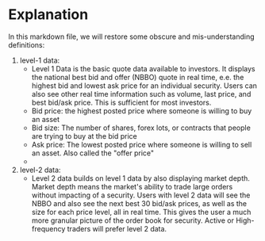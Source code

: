# Explanation
In this markdown file, we will restore some obscure and mis-understanding definitions:

1. level-1 data:
    - Level 1 Data is the basic quote data available to investors. It displays the national best bid and offer (NBBO) quote in real time, e.e. the highest bid and lowest ask price for an individual security. Users can also see other real time information such as volume, last price, and best bid/ask price. This is sufficient for most investors.
    - Bid price: the highest posted price where someone is willing to buy an asset
    - Bid size: The number of shares, forex lots, or contracts that people are trying to buy at the bid price
    - Ask price: The lowest posted price where someone is willing to sell an asset. Also called the "offer price"
    -  
2. level-2 data:
    - Level 2 data builds on level 1 data by also displaying market depth. Market depth means the market's ability to trade large orders without impacting of a security. Users with level 2 data will see the NBBO and also see the next best 30 bid/ask prices, as well as the size for each price level, all in real time. This gives the user a much more granular picture of the order book for security. Active or High-frequency traders will prefer level 2 data.

